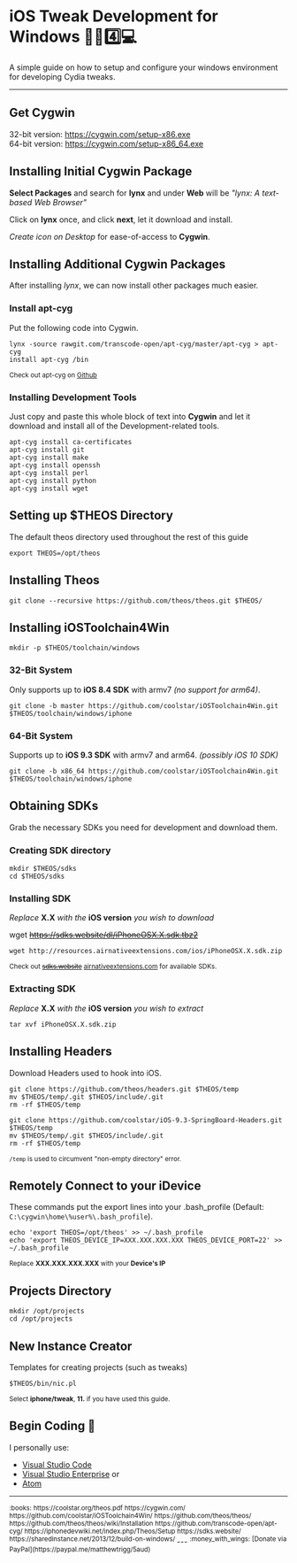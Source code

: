 # iOS Tweak Development for Windows :iphone::memo::four::computer:
A simple guide on how to setup and configure your windows environment for developing Cydia tweaks.

---

## Get Cygwin 
	
32-bit version: https://cygwin.com/setup-x86.exe  
64-bit version: https://cygwin.com/setup-x86_64.exe  


## Installing Initial Cygwin Package
**Select Packages** and search for **lynx** and under **Web** will be *"lynx: A text-based Web Browser"*

Click on **lynx** once, and click **next**, let it download and install.

*Create icon on Desktop* for ease-of-access to **Cygwin**.


## Installing Additional Cygwin Packages  
After installing *lynx*, we can now install other packages much easier.


### Install apt-cyg
Put the following code into Cygwin.

	lynx -source rawgit.com/transcode-open/apt-cyg/master/apt-cyg > apt-cyg  
	install apt-cyg /bin  
	
<sup>Check out apt-cyg on [Github](https://github.com/transcode-open/apt-cyg)</sup>


### Installing Development Tools
Just copy and paste this whole block of text into **Cygwin** and let it download and install all of the Development-related tools.  
	
	apt-cyg install ca-certificates 
	apt-cyg install git  
	apt-cyg install make  
	apt-cyg install openssh  
	apt-cyg install perl  
	apt-cyg install python  
	apt-cyg install wget  


## Setting up $THEOS Directory
The default theos directory used throughout the rest of this guide

	export THEOS=/opt/theos

## Installing Theos
	
	git clone --recursive https://github.com/theos/theos.git $THEOS/


## Installing iOSToolchain4Win

	mkdir -p $THEOS/toolchain/windows  

### 32-Bit System
Only supports up to **iOS 8.4 SDK** with armv7 *(no support for arm64)*.
	
	git clone -b master https://github.com/coolstar/iOSToolchain4Win.git $THEOS/toolchain/windows/iphone  

### 64-Bit System
Supports up to **iOS 9.3 SDK** with armv7 and arm64. *(possibly iOS 10 SDK)*
	
	git clone -b x86_64 https://github.com/coolstar/iOSToolchain4Win.git $THEOS/toolchain/windows/iphone  


## Obtaining SDKs
Grab the necessary SDKs you need for development and download them.

### Creating SDK directory
	
	mkdir $THEOS/sdks  
	cd $THEOS/sdks  

### Installing SDK
*Replace* **X.X** *with the* **iOS version** *you wish to download*
	
wget ~~https://sdks.website/dl/iPhoneOSX.X.sdk.tbz2~~

	wget http://resources.airnativeextensions.com/ios/iPhoneOSX.X.sdk.zip
	
<sup>Check out ~~[sdks.website](https://sdks.website)~~ [airnativeextensions.com](http://resources.airnativeextensions.com/ios/) for available SDKs.</sup>

### Extracting SDK
*Replace* **X.X** *with the* **iOS version** *you wish to extract*
	
	tar xvf iPhoneOSX.X.sdk.zip


## Installing Headers
Download Headers used to hook into iOS.  
	
	git clone https://github.com/theos/headers.git $THEOS/temp  
	mv $THEOS/temp/.git $THEOS/include/.git  
	rm -rf $THEOS/temp  
	  
	git clone https://github.com/coolstar/iOS-9.3-SpringBoard-Headers.git $THEOS/temp  
	mv $THEOS/temp/.git $THEOS/include/.git  
	rm -rf $THEOS/temp  

<sup>`/temp` is used to circumvent "non-empty directory" error.</sup>


## Remotely Connect to your iDevice
These commands put the export lines into your .bash_profile (Default: `C:\cygwin\home\%user%\.bash_profile`).  
	
	echo 'export THEOS=/opt/theos' >> ~/.bash_profile  
	echo 'export THEOS_DEVICE_IP=XXX.XXX.XXX.XXX THEOS_DEVICE_PORT=22' >> ~/.bash_profile  
	
<sup>Replace **XXX.XXX.XXX.XXX** with your **Device's IP**</sup>


## Projects Directory
	
	mkdir /opt/projects  
	cd /opt/projects  


## New Instance Creator
Templates for creating projects (such as tweaks)
	
	$THEOS/bin/nic.pl  

<sup>Select **iphone/tweak**, **11.** if you have used this guide.</sup>

## Begin Coding :page_facing_up:
I personally use:  
* [Visual Studio Code](https://www.visualstudio.com/products/code-vs)  
* [Visual Studio Enterprise](https://www.visualstudio.com/products/visual-studio-enterprise-vs) or  
* [Atom](https://atom.io/)  

--- 
<sup>
:books:		
https://coolstar.org/theos.pdf  
https://cygwin.com/  
https://github.com/coolstar/iOSToolchain4Win/  
https://github.com/theos/theos/  
https://github.com/theos/theos/wiki/Installation  
https://github.com/transcode-open/apt-cyg/  
https://iphonedevwiki.net/index.php/Theos/Setup  
https://sdks.website/  
https://sharedinstance.net/2013/12/build-on-windows/  
</sup>
---
<sup>
:money_with_wings:  
[Donate via PayPal](https://paypal.me/matthewtrigg/5aud)  
</sup>
